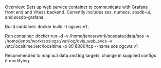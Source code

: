 Overview:
Sets up web service container to communicate with Grafana front end and Vitess backend.
Currently includes sos, numsos, sosdb-ui, and sosdb-grafana.

Build container:
docker build -t ogcws:v1 .

Run container:
docker run -d -v /home/jenos/work/sosdata:/data/sos -v /home/jenos/work/soslogs:/var/log/ovis_web_svcs -v /etc/localtime:/etc/localtime -p 80:8080/tcp --name sos ogcws:v1

Recommended to map out data and log targets, change in supplied configs if modifying.

